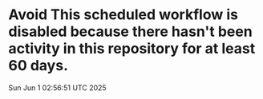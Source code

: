 # Avoid This scheduled workflow is disabled because there hasn't been activity in this repository for at least 60 days.
Sun Jun  1 02:56:51 UTC 2025
